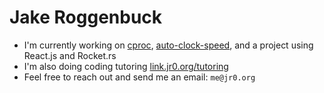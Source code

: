 # Jake Roggenbuck
- I'm currently working on [cproc](https://github.com/adamhutchings/cproc), [auto-clock-speed](https://github.com/JakeRoggenbuck/auto-clock-speed), and a project using React.js and Rocket.rs
- I'm also doing coding tutoring [link.jr0.org/tutoring](https://link.jr0.org/tutoring)
- Feel free to reach out and send me an email: `me@jr0.org`
